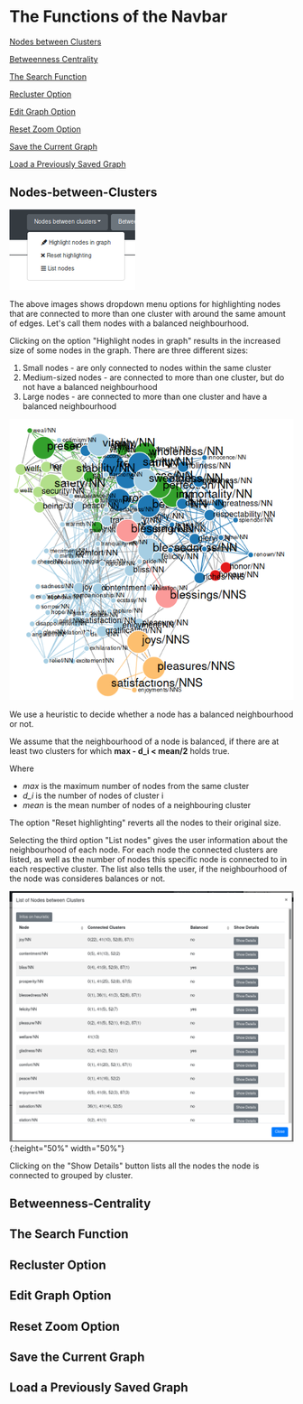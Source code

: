 # The Functions of the Navbar

[Nodes between Clusters](##Nodes-between-Clusters)

[Betweenness Centrality](##Betweenness-Centrality)

[The Search Function](##The-Search-Function)

[Recluster Option](#Recluster-Option)

[Edit Graph Option](#Edit-Graph-Option)

[Reset Zoom Option](#Reset-Zoom-Option)

[Save the Current Graph](#Save-the-Current-Graph)

[Load a Previously Saved Graph](#Load-a-Previously-Saved-Graph)

## Nodes-between-Clusters

![Dropdown Menu for Nodes Between Clusters](./images/dropdown_nodes_between_clusters.png "Dropdown menu for showing nodes between clusters")

The above images shows dropdown menu options for highlighting nodes that are connected to more than one cluster with around the same amount of edges. Let's call them nodes with a balanced neighbourhood.

Clicking on the option "Highlight nodes in graph" results in the increased size of some nodes in the graph. There are three different sizes:

1. Small nodes - are only connected to nodes within the same cluster
2. Medium-sized nodes - are connected to more than one cluster, but do not have a balanced neighbourhood
3. Large nodes - are connected to more than one cluster and have a balanced neighbourhood

![Highlighted Nodes Between Clusters](./images/graph_highlighting_balanced_neighbourhood.png "Highlighted nodes between clusters")

We use a heuristic to decide whether a node has a balanced neighbourhood or not.

We assume that the neighbourhood of a node is balanced, if there are at least two clusters for which
**max - d_i < mean/2** holds true.

Where

* *max* is the maximum number of nodes from the same cluster
* *d_i* is the number of nodes of cluster i
* *mean* is the mean number of nodes of a neighbouring cluster

The option "Reset highlighting" reverts all the nodes to their original size.

Selecting the third option "List nodes" gives the user information about the neighbourhood of each node. For each node the connected clusters are listed, as well as the number of nodes this specific node is connected to in each respective cluster. The list also tells the user, if the neighbourhood of the node was consideres balances or not. 

![List Nodes Between Clusters](./images/list_balanced_nodes.png ){:height="50%" width="50%"}

Clicking on the "Show Details" button lists all the nodes the node is connected to grouped by cluster.


## Betweenness-Centrality

## The Search Function

## Recluster Option

## Edit Graph Option

## Reset Zoom Option

## Save the Current Graph

## Load a Previously Saved Graph 